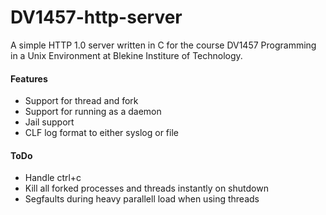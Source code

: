DV1457-http-server
==================

A simple HTTP 1.0 server written in C for the course DV1457 Programming in a Unix Environment at Blekine Institure of Technology.

#### Features

- Support for thread and fork
- Support for running as a daemon
- Jail support
- CLF log format to either syslog or file


#### ToDo

- Handle ctrl+c
- Kill all forked processes and threads instantly on shutdown
- Segfaults during heavy parallell load when using threads
